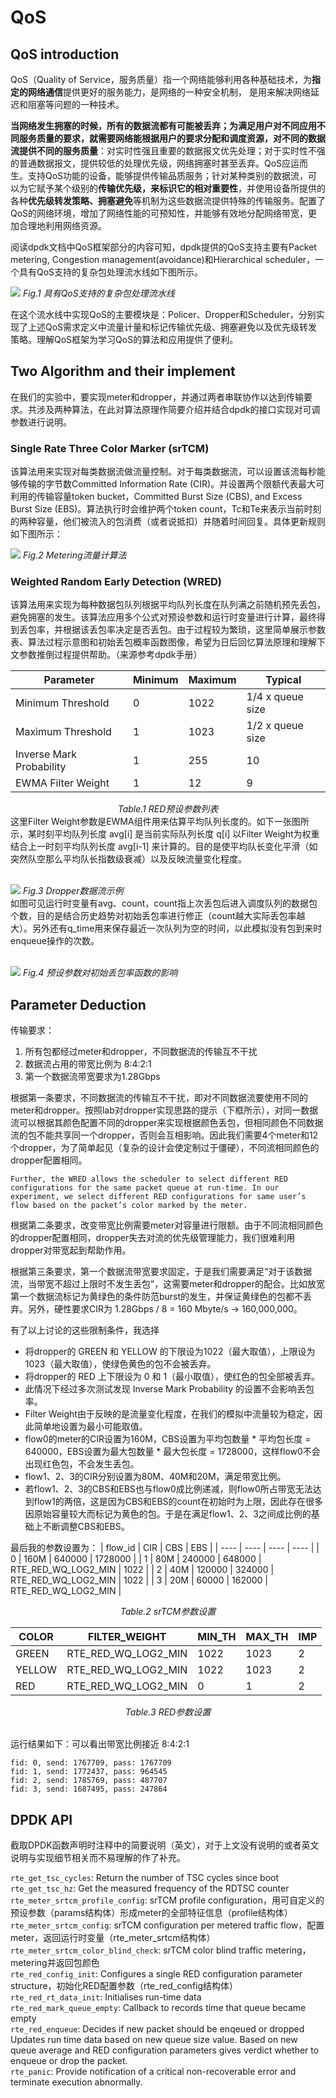 # QoS
## QoS introduction
QoS（Quality of Service，服务质量）指一个网络能够利用各种基础技术，为**指定的网络通信**提供更好的服务能力，是网络的一种安全机制， 是用来解决网络延迟和阻塞等问题的一种技术。

**当网络发生拥塞的时候，所有的数据流都有可能被丢弃；为满足用户对不同应用不同服务质量的要求，就需要网络能根据用户的要求分配和调度资源，对不同的数据流提供不同的服务质量**：对实时性强且重要的数据报文优先处理；对于实时性不强的普通数据报文，提供较低的处理优先级，网络拥塞时甚至丢弃。QoS应运而生。支持QoS功能的设备，能够提供传输品质服务；针对某种类别的数据流，可以为它赋予某个级别的**传输优先级，来标识它的相对重要性**，并使用设备所提供的各种**优先级转发策略、拥塞避免**等机制为这些数据流提供特殊的传输服务。配置了QoS的网络环境，增加了网络性能的可预知性，并能够有效地分配网络带宽，更加合理地利用网络资源。

阅读dpdk文档中QoS框架部分的内容可知，dpdk提供的QoS支持主要有Packet metering, Congestion management(avoidance)和Hierarchical scheduler，一个具有QoS支持的复杂包处理流水线如下图所示。

![](./pkt_proc_pipeline_qos.png) 
*Fig.1 具有QoS支持的复杂包处理流水线*

在这个流水线中实现QoS的主要模块是：Policer、Dropper和Scheduler，分别实现了上述QoS需求定义中流量计量和标记传输优先级、拥塞避免以及优先级转发策略。理解QoS框架为学习QoS的算法和应用提供了便利。

## Two Algorithm and their implement 
在我们的实验中，要实现meter和dropper，并通过两者串联协作以达到传输要求。共涉及两种算法，在此对算法原理作简要介绍并结合dpdk的接口实现对可调参数进行说明。
### Single Rate Three Color Marker (srTCM)
该算法用来实现对每类数据流做流量控制。对于每类数据流，可以设置该流每秒能够传输的字节数Committed Information Rate (CIR)。并设置两个限额代表最大可利用的传输容量token bucket，Committed Burst Size (CBS), and Excess Burst Size (EBS)。算法执行时会维护两个token count，Tc和Te来表示当前时刻的两种容量，他们被流入的包消费（或者说抵扣）并随着时间回复。具体更新规则如下图所示：

![](./metering.png)
*Fig.2 Metering流量计算法*

### Weighted Random Early Detection (WRED)
该算法用来实现为每种数据包队列根据平均队列长度在队列满之前随机预先丢包，避免拥塞的发生。该算法应用多个公式对预设参数和运行时变量进行计算，最终得到丢包率，并根据该丢包率决定是否丢包。由于过程较为繁琐，这里简单展示参数表、算法过程示意图和初始丢包概率函数图像，希望为日后回忆算法原理和理解下文参数推倒过程提供帮助。（来源参考dpdk手册）

| Parameter        | Minimum  | Maximum | Typical  |
| ----             | ----     | ----    | ----     |
|Minimum Threshold |	0     |	1022    |	1/4 x queue size |
|Maximum Threshold |	1     |	1023    |	1/2 x queue size |
|Inverse Mark Probability |	1 |	255     |   10               |
|EWMA Filter Weight|	1     |	12      |	9                |
<center><i>Table.1 RED预设参数列表</i></center>
这里Filter Weight参数是EWMA组件用来估算平均队列长度的。如下一张图所示，某时刻平均队列长度 avg[i] 是当前实际队列长度 q[i] 以Filter Weight为权重结合上一时刻平均队列长度 avg[i-1] 来计算的。目的是使平均队长变化平滑（如突然队空那么平均队长指数级衰减）以及反映流量变化程度。
<br>
<br>

![](./ex_data_flow_tru_dropper.png)
*Fig.3 Dropper数据流示例*  
如图可见运行时变量有avg、count，count指上次丢包后进入调度队列的数据包个数，目的是结合历史趋势对初始丢包率进行修正（count越大实际丢包率越大）。另外还有q_time用来保存最近一次队列为空的时间，以此模拟没有包到来时enqueue操作的次数。
<br>
<br>

![](./pkt_drop_probability.png)
*Fig.4 预设参数对初始丢包率函数的影响*

## Parameter Deduction
传输要求：
1. 所有包都经过meter和dropper，不同数据流的传输互不干扰
2. 数据流占用的带宽比例为 8:4:2:1
3. 第一个数据流带宽要求为1.28Gbps

根据第一条要求，不同数据流的传输互不干扰，即对不同数据流要使用不同的meter和dropper。按照lab对dropper实现思路的提示（下框所示），对同一数据流可以根据其颜色配置不同的dropper来实现根据颜色丢包，但相同颜色不同数据流的包不能共享同一个dropper，否则会互相影响。因此我们需要4个meter和12个dropper，为了简单起见（复杂的设计会使定制过于僵硬），不同流相同颜色的dropper配置相同。
```
Further, the WRED allows the scheduler to select different RED configurations for the same packet queue at run-time. In our experiment, we select different RED configurations for same user’s flow based on the packet’s color marked by the meter.
```

根据第二条要求，改变带宽比例需要meter对容量进行限额。由于不同流相同颜色的dropper配置相同，dropper失去对流的优先级管理能力，我们很难利用dropper对带宽起到帮助作用。

根据第三条要求，第一个数据流带宽要求固定，于是我们需要满足“对于该数据流，当带宽不超过上限时不发生丢包”，这需要meter和dropper的配合。比如放宽第一个数据流标记为黄绿色的条件防范burst的发生，并保证黄绿色的包都不丢弃。另外，硬性要求CIR为 1.28Gbps / 8 = 160 Mbyte/s -> 160,000,000。

有了以上讨论的这些限制条件，我选择
 - 将dropper的 GREEN 和 YELLOW 的下限设为1022（最大取值），上限设为1023（最大取值），使绿色黄色的包不会被丢弃。
 - 将dropper的 RED 上下限设为 0 和 1（最小取值），使红色的包全部被丢弃。
 - 此情况下经过多次测试发现 Inverse Mark Probability 的设置不会影响丢包率。
 - Filter Weight由于反映的是流量变化程度，在我们的模拟中流量较为稳定，因此简单地设置为最小可能取值。
 - flow0的meter的CIR设置为160M，CBS设置为平均包数量 * 平均包长度 = 640000，EBS设置为最大包数量 * 最大包长度 = 1728000，这样flow0不会出现红色包，不会发生丢包。
 - flow1、2、3的CIR分别设置为80M、40M和20M，满足带宽比例。
 - 若flow1、2、3的CBS和EBS也与flow0成比例递减，则flow0所占带宽无法达到flow1的两倍，这是因为CBS和EBS的count在初始时为上限，因此存在很多因原始容量较大而标记为黄色的包。于是在满足flow1、2、3之间成比例的基础上不断调整CBS和EBS。

最后我的参数设置为：
|  flow_id   | CIR  |  CBS  |  EBS  |
|  ----  | ----  | ----  | ----  |
| 0  | 160M | 640000 | 1728000 |
| 1  | 80M | 240000 | 648000 | RTE_RED_WQ_LOG2_MIN | 1022 |
| 2  | 40M | 120000 | 324000 | RTE_RED_WQ_LOG2_MIN | 1022 |
| 3  | 20M | 60000 | 162000 | RTE_RED_WQ_LOG2_MIN | 
<center><i>Table.2 srTCM参数设置</i></center>

| COLOR | FILTER_WEIGHT | MIN_TH | MAX_TH | IMP |
| ----  | ----  | ----  | ----  | ----  |
| GREEN | RTE_RED_WQ_LOG2_MIN | 1022 | 1023 | 2 |
| YELLOW | RTE_RED_WQ_LOG2_MIN | 1022 | 1023 | 2 |
| RED | RTE_RED_WQ_LOG2_MIN | 0 | 1 | 2 |
<center><i>Table.3 RED参数设置</i></center>
<br>

运行结果如下：可以看出带宽比例接近 8:4:2:1
```
fid: 0, send: 1767709, pass: 1767709
fid: 1, send: 1772437, pass: 964545
fid: 2, send: 1785769, pass: 487707
fid: 3, send: 1687495, pass: 247864
```

## DPDK API
截取DPDK函数声明时注释中的简要说明（英文），对于上文没有说明的或者英文说明与实现细节相关而不易理解的作了补充。

`rte_get_tsc_cycles`: Return the number of TSC cycles since boot  
`rte_get_tsc_hz`: Get the measured frequency of the RDTSC counter  
`rte_meter_srtcm_profile_config`: srTCM profile configuration，用可自定义的预设参数（params结构体）形成meter的全部特征信息（profile结构体）  
`rte_meter_srtcm_config`: srTCM configuration per metered traffic flow，配置meter，返回运行时变量（rte_meter_srtcm结构体）  
`rte_meter_srtcm_color_blind_check`: srTCM color blind traffic metering，metering并返回包颜色  
`rte_red_config_init`: Configures a single RED configuration parameter structure，初始化RED配置参数（rte_red_config结构体）  
`rte_red_rt_data_init`: Initialises run-time data   
`rte_red_mark_queue_empty`: Callback to records time that queue became empty  
`rte_red_enqueue`: Decides if new packet should be enqeued or dropped Updates run time data based on new queue size value. Based on new queue average and RED configuration parameters gives verdict whether to enqueue or drop the packet.  
`rte_panic`: Provide notification of a critical non-recoverable error and terminate execution abnormally.

